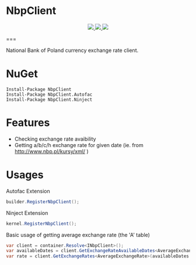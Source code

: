 # NbpClient

<p align="center">
    <a href="https://ci.appveyor.com/project/mgibas/nbpclient/branch/master">
        <img src="https://ci.appveyor.com/api/projects/status/github/mgibas/nbpclient?branch=master&svg=true"></img>
    </a>
    <a href="https://www.gitcheese.com/app/#/projects/a15dafcc-ff41-4f50-864d-5441511d3859/pledges/create">
        <img src="https://api.gitcheese.com/v1/projects/a15dafcc-ff41-4f50-864d-5441511d3859/badges"></img>
    </a>
    <a href="https://www.nuget.org/packages/NbpClient/">
        <img src="https://img.shields.io/nuget/v/NbpClient.svg?style=flat-square"></img>
    </a>
</p>

===

National Bank of Poland currency exchange rate client.

NuGet
====
```
Install-Package NbpClient
Install-Package NbpClient.Autofac
Install-Package NbpClient.Ninject
```
Features
====
* Checking exchange rate avaibility
* Getting a/b/c/h exchange rate for given date (ie. from http://www.nbp.pl/kursy/xml/ )

Usages
====
Autofac Extension
```csharp
builder.RegisterNbpClient();
```

Ninject Extension
```csharp
kernel.RegisterNbpClient();
```

Basic usage of getting average exchange rate (the 'A' table)
```csharp
var client = container.Resolve<INbpClient>();
var availableDates = client.GetExchangeRateAvailableDates<AverageExchangeRate>();
var rate = client.GetExchangeRates<AverageExchangeRate>(availableDates.First());
```
